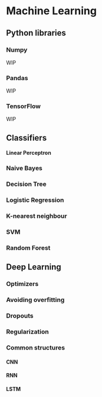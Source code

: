 # Machine Learning

## Python libraries

### Numpy

WIP

### Pandas

WIP

### TensorFlow

WIP

## Classifiers

#### Linear Perceptron

### Naive Bayes

### Decision Tree

### Logistic Regression

### K-nearest neighbour

### SVM

### Random Forest

## Deep Learning

### Optimizers

### Avoiding overfitting

### Dropouts

### Regularization

### Common structures

#### CNN

#### RNN

#### LSTM



